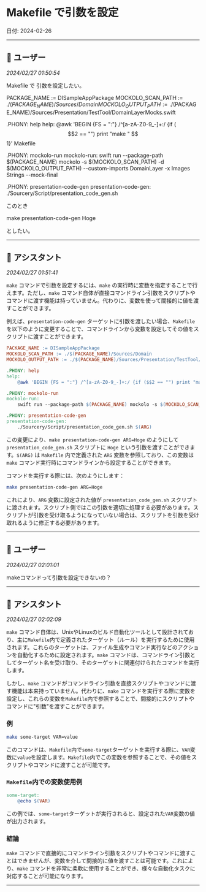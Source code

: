 # Makefile で引数を設定

日付: 2024-02-26

---

## 👤 ユーザー
*2024/02/27 01:50:54*

Makefile で 引数を設定したい。

PACKAGE_NAME := DISampleAppPackage
MOCKOLO_SCAN_PATH := ./$(PACKAGE_NAME)/Sources/Domain
MOCKOLO_OUTPUT_PATH := ./$(PACKAGE_NAME)/Sources/Presentation/TestTool/DomainLayerMocks.swift

.PHONY: help
help:
	@awk 'BEGIN {FS = ":"} /^[a-zA-Z0-9_-]+:/ {if ($$2 == "") print "make " $$1}' Makefile

.PHONY: mockolo-run
mockolo-run:
	swift run --package-path $(PACKAGE_NAME) mockolo -s $(MOCKOLO_SCAN_PATH) -d $(MOCKOLO_OUTPUT_PATH) --custom-imports DomainLayer -x Images Strings --mock-final

.PHONY: presentation-code-gen
presentation-code-gen:
	./Sourcery/Script/presentation_code_gen.sh


このとき

make presentation-code-gen Hoge    

としたい。

---

## 🤖 アシスタント
*2024/02/27 01:51:41*

`make` コマンドで引数を設定するには、`make` の実行時に変数を指定することで行えます。ただし、`make` コマンド自体が直接コマンドライン引数をスクリプトやコマンドに渡す機能は持っていません。代わりに、変数を使って間接的に値を渡すことができます。

例えば、`presentation-code-gen` ターゲットに引数を渡したい場合、`Makefile` を以下のように変更することで、コマンドラインから変数を設定してその値をスクリプトに渡すことができます。

```makefile
PACKAGE_NAME := DISampleAppPackage
MOCKOLO_SCAN_PATH := ./$(PACKAGE_NAME)/Sources/Domain
MOCKOLO_OUTPUT_PATH := ./$(PACKAGE_NAME)/Sources/Presentation/TestTool/DomainLayerMocks.swift

.PHONY: help
help:
	@awk 'BEGIN {FS = ":"} /^[a-zA-Z0-9_-]+:/ {if ($$2 == "") print "make " $$1}' Makefile

.PHONY: mockolo-run
mockolo-run:
	swift run --package-path $(PACKAGE_NAME) mockolo -s $(MOCKOLO_SCAN_PATH) -d $(MOCKOLO_OUTPUT_PATH) --custom-imports DomainLayer -x Images Strings --mock-final

.PHONY: presentation-code-gen
presentation-code-gen:
	./Sourcery/Script/presentation_code_gen.sh $(ARG)

```

この変更により、`make presentation-code-gen ARG=Hoge` のようにして `presentation_code_gen.sh` スクリプトに `Hoge` という引数を渡すことができます。`$(ARG)` は `Makefile` 内で定義された `ARG` 変数を参照しており、この変数は `make` コマンド実行時にコマンドラインから設定することができます。

コマンドを実行する際には、次のようにします：

```bash
make presentation-code-gen ARG=Hoge
```

これにより、`ARG` 変数に設定された値が `presentation_code_gen.sh` スクリプトに渡されます。スクリプト側ではこの引数を適切に処理する必要があります。スクリプトが引数を受け取るようになっていない場合は、スクリプトを引数を受け取れるように修正する必要があります。

---

## 👤 ユーザー
*2024/02/27 02:01:01*

makeコマンドって引数を設定できないの？

---

## 🤖 アシスタント
*2024/02/27 02:02:09*

`make` コマンド自体は、UnixやLinuxのビルド自動化ツールとして設計されており、主に`Makefile`内で定義されたターゲット（ルール）を実行するために使用されます。これらのターゲットは、ファイル生成やコマンド実行などのアクションを自動化するために設定されます。`make` コマンドは、コマンドライン引数としてターゲット名を受け取り、そのターゲットに関連付けられたコマンドを実行します。

しかし、`make` コマンドがコマンドライン引数を直接スクリプトやコマンドに渡す機能は本来持っていません。代わりに、`make` コマンドを実行する際に変数を設定し、これらの変数を`Makefile`内で参照することで、間接的にスクリプトやコマンドに"引数"を渡すことができます。

### 例

```bash
make some-target VAR=value
```

このコマンドは、`Makefile`内で`some-target`ターゲットを実行する際に、`VAR`変数に`value`を設定します。`Makefile`内でこの変数を参照することで、その値をスクリプトやコマンドに渡すことが可能です。

### `Makefile`内での変数使用例

```makefile
some-target:
    @echo $(VAR)
```

この例では、`some-target`ターゲットが実行されると、設定された`VAR`変数の値が出力されます。

### 結論

`make` コマンドで直接的にコマンドライン引数をスクリプトやコマンドに渡すことはできませんが、変数を介して間接的に値を渡すことは可能です。これにより、`make` コマンドを非常に柔軟に使用することができ、様々な自動化タスクに対応することが可能になります。

---
